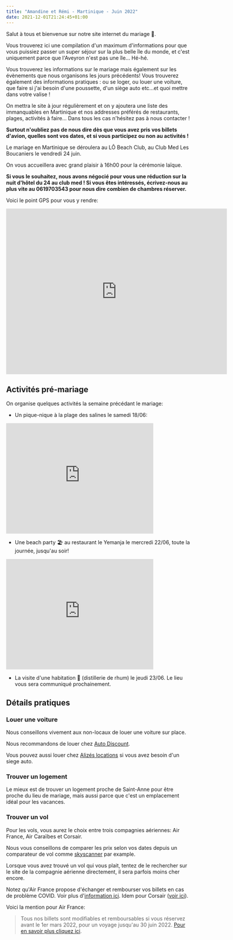 ```yaml
---
title: "Amandine et Rémi - Martinique - Juin 2022"
date: 2021-12-01T21:24:45+01:00
---
```



Salut à tous et bienvenue sur notre site internet du mariage 🤗.

Vous trouverez ici une compilation d'un maximum d'informations pour que vous puissiez passer un super séjour sur la plus belle île du monde, et c'est uniquement parce que l'Aveyron n'est pas une île... Hé-hé.

Vous trouverez les informations sur le mariage mais également sur les évènements que nous organisons les jours précédents! Vous trouverez également des informations pratiques : ou se loger, ou louer une voiture, que faire si j'ai besoin d'une poussette, d'un siège auto etc...et quoi mettre dans votre valise !

On mettra le site à jour régulièrement et on y ajoutera une liste des immanquables en Martinique et nos addresses préférés de restaurants, plages, activités à faire... Dans tous les cas n'hésitez pas à nous contacter !


**Surtout n'oubliez pas de nous dire dès que vous avez pris vos billets d'avion, quelles sont vos dates, et si vous participez ou non au activités !**

Le mariage en Martinique se déroulera au LÔ Beach Club, au Club Med Les Boucaniers le vendredi 24 juin.

On vous accueillera avec grand plaisir à 16h00 pour la cérémonie laïque.

**Si vous le souhaitez, nous avons négocié pour vous une réduction sur la nuit d'hôtel du 24 au club med ! Si vous êtes intéressés, écrivez-nous au plus vite au 0619703543 pour nous dire combien de chambres réserver.**

Voici le point GPS pour vous y rendre:

<iframe src="https://www.google.com/maps/embed?pb=!1m18!1m12!1m3!1d3863.5772378641855!2d-60.88568478543391!3d14.451510584587895!2m3!1f0!2f0!3f0!3m2!1i1024!2i768!4f13.1!3m3!1m2!1s0x8c4023e0a4d18f75%3A0xbf60bdf33580c136!2sL%C3%94%20Beach%20Club%20-%20Les%20Boucaniers!5e0!3m2!1sfr!2sfr!4v1638480394362!5m2!1sfr!2sfr" width="600" height="450" style="border:0;" allowfullscreen="" loading="lazy"></iframe>

## Activités pré-mariage

On organise quelques activités la semaine précédant le mariage:

- Un pique-nique à la plage des salines le samedi 18/06:

<iframe src="https://www.google.com/maps/embed?pb=!1m18!1m12!1m3!1d7728.877420903234!2d-60.884578276627025!3d14.401855251428008!2m3!1f0!2f0!3f0!3m2!1i1024!2i768!4f13.1!3m3!1m2!1s0x8c40236d96789ccb%3A0xd8a429bc7b7dc6b9!2sPlage%20des%20Salines!5e0!3m2!1sfr!2sfr!4v1638481370887!5m2!1sfr!2sfr" width="400" height="300" style="border:0;" allowfullscreen="" loading="lazy"></iframe>

- Une beach party 🏖️ au restaurant le Yemanja le  mercredi 22/06, toute la journée, jusqu'au soir!

<iframe src="https://www.google.com/maps/embed?pb=!1m14!1m8!1m3!1d7718.235339824256!2d-61.183868000000004!3d14.705937!3m2!1i1024!2i768!4f13.1!3m3!1m2!1s0x0%3A0x5297f1b4fac02d4e!2sYEMANJA%20MARTINIQUE!5e0!3m2!1sfr!2sfr!4v1638481411380!5m2!1sfr!2sfr" width="400" height="300" style="border:0;" allowfullscreen="" loading="lazy"></iframe>

- La visite d'une habitation 🍾 (distillerie de rhum) le jeudi 23/06. Le lieu vous sera communiqué prochainement.

## Détails pratiques

### Louer une voiture

Nous conseillons vivement aux non-locaux de louer une voiture sur place.

Nous recommandons de louer chez [Auto Discount](https://www.auto-discount.fr/location-voitures-martinique).

Vous pouvez aussi louer chez [Alizés locations](https://www.alizes-locations-martinique.com/) si vous avez besoin d'un siege auto.

<!-- ![](/www/location_voiture.jpg) -->

### Trouver un logement

Le mieux est de trouver un logement proche de Saint-Anne pour être proche du lieu de mariage, mais aussi parce que c'est un emplacement idéal pour les vacances.

### Trouver un vol

Pour les vols, vous aurez le choix entre trois compagnies aériennes: Air France, Air Caraïbes et Corsair.

Nous vous conseillons de comparer les prix selon vos dates depuis un comparateur de vol comme [skyscanner](https://www.skyscanner.fr/) par example.

Lorsque vous avez trouvé un vol qui vous plait, tentez de le rechercher sur le site de la compagnie aérienne directement, il sera parfois moins cher encore.

Notez qu'Air France propose d'échanger et rembourser vos billets en cas de problème COVID. Voir plus d'[information ici](https://www.airfrance.fr/FR/fr/common/page_flottante/engagement-air-france-protect.htm?_ga=2.234726813.2048095130.1638391977-770199486.1617903856). Idem pour Corsair ([voir ici](https://www.flycorsair.com/fr/service-client/informations-passagers-et-urgences)).

Voici la mention pour Air France:

> Tous nos billets sont modifiables et remboursables si vous réservez avant le 1er mars 2022, pour un voyage jusqu'au 30 juin 2022. [Pour en savoir plus cliquez ici](https://wwws.airfrance.fr/fr/information/covid-19/engagement-air-france-protect).
